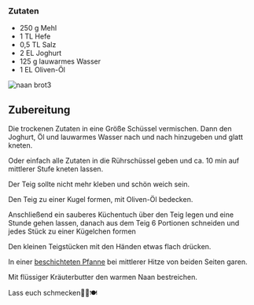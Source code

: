 ### Zutaten

-   250 g Mehl
-   1 TL Hefe
-   0,5 TL Salz
-   2 EL Joghurt
-   125 g lauwarmes Wasser
-   1 EL Oliven-Öl

![naan brot3](https://ramiboutas.s3.amazonaws.com/khadija/media/images/naan_brot3.width-800.jpg)

## Zubereitung

Die trockenen Zutaten in eine Größe Schüssel vermischen. Dann den Joghurt, Öl und lauwarmes Wasser nach und nach hinzugeben und glatt kneten.

Oder einfach alle Zutaten in die Rührschüssel geben und ca. 10 min auf mittlerer Stufe kneten lassen.

Der Teig sollte nicht mehr kleben und schön weich sein.

Den Teig zu einer Kugel formen, mit Oliven-Öl bedecken.

Anschließend ein sauberes Küchentuch über den Teig legen und eine Stunde gehen lassen, danach aus dem Teig 6 Portionen schneiden und jedes Stück zu einer Kügelchen formen

Den kleinen Teigstücken mit den Händen etwas flach drücken.

In einer [beschichteten Pfanne](https://amzn.to/41dCGSU) bei mittlerer Hitze von beiden Seiten garen.

Mit flüssiger Kräuterbutter den warmen Naan bestreichen.

Lass euch schmecken🌯🥙🍽
